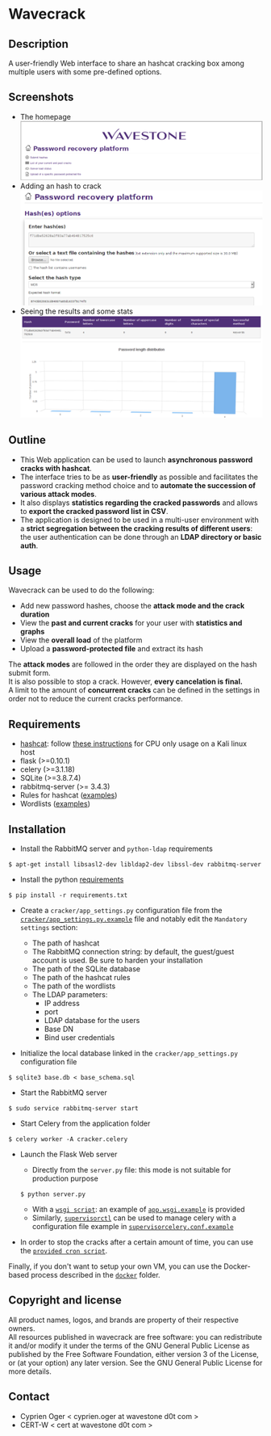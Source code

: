 Wavecrack
=========

Description
-----------
A user-friendly Web interface to share an hashcat cracking box among multiple users with some pre-defined options.  
  
Screenshots
-----------
* The homepage ![The homepage](screenshots/1_homepage.png?raw=true)  
* Adding an hash to crack ![Adding an hash to crack](screenshots/2_adding_an_hash.png?raw=true)  
* Seeing the results and some stats ![Seeing the results and some stats](screenshots/3_seeing_results_and_stats.png?raw=true)  
  
  
Outline
-------
* This Web application can be used to launch **asynchronous password cracks with hashcat**.  
* The interface tries to be as **user-friendly** as possible and facilitates the password cracking method choice and to **automate the succession of various attack modes**.  
* It also displays **statistics regarding the cracked passwords** and allows to **export the cracked password list in CSV**.  
* The application is designed to be used in a multi-user environment with a **strict segregation between the cracking results of different users**: the user authentication can be done through an **LDAP directory or basic auth**.  
  
  
Usage
-----
Wavecrack can be used to do the following:
* Add new password hashes, choose the **attack mode and the crack duration**
* View the **past and current cracks** for your user with **statistics and graphs**
* View the **overall load** of the platform
* Upload a **password-protected file** and extract its hash

The **attack modes** are followed in the order they are displayed on the hash submit form.  
It is also possible to stop a crack. However, **every cancelation is final.**  
A limit to the amount of **concurrent cracks** can be defined in the settings in order not to reduce the current cracks performance.  
  
  
Requirements
------------
* [hashcat](https://hashcat.net/hashcat/): follow [these instructions](https://bugs.kali.org/view.php?id=3432#c6062) for CPU only usage on a Kali linux host 
* flask (>=0.10.1)
* celery (>=3.1.18)
* SQLite (>=3.8.7.4)
* rabbitmq-server (>= 3.4.3)
* Rules for hashcat ([examples](https://hashcat.net/wiki/doku.php?id=rule_based_attack))
* Wordlists ([examples](https://hashcat.net/forum/thread-1236.html))

Installation
------------
* Install the RabbitMQ server and `python-ldap` requirements
```
$ apt-get install libsasl2-dev libldap2-dev libssl-dev rabbitmq-server
```
  
* Install the python [requirements](setup_resources/requirements.txt)
```
$ pip install -r requirements.txt
```
  
* Create a `cracker/app_settings.py` configuration file from the [`cracker/app_settings.py.example`](cracker/app_settings.py.example) file and notably edit the `Mandatory settings` section:
    * The path of hashcat
    * The RabbitMQ connection string: by default, the guest/guest account is used. Be sure to harden your installation
    * The path of the SQLite database
    * The path of the hashcat rules
    * The path of the wordlists 
    * The LDAP parameters:
        * IP address
        * port
        * LDAP database for the users
        * Base DN
        * Bind user credentials  
  
* Initialize the local database linked in the `cracker/app_settings.py` configuration file
```
$ sqlite3 base.db < base_schema.sql
```
  
* Start the RabbitMQ server
```
$ sudo service rabbitmq-server start
```
  
* Start Celery from the application folder
```
$ celery worker -A cracker.celery
```
  
* Launch the Flask Web server
    * Directly from the `server.py` file: this mode is not suitable for production purpose
    ```
    $ python server.py
    ```
    * With a [`wsgi script`](http://flask.pocoo.org/docs/0.10/deploying/mod_wsgi/): an example of [`app.wsgi.example`](setup_resources/app.wsgi.example) is provided
    * Similarly, [`supervisorctl`](http://supervisord.org/) can be used to manage celery with a configuration file example in [`supervisorcelery.conf.example`](setup_resources/supervisorcelery.conf.example)  
  
* In order to stop the cracks after a certain amount of time, you can use the [`provided cron script`](setup_resources/cronscript.py).
  
Finally, if you don't want to setup your own VM, you can use the Docker-based process described in the [`docker`](Docker/) folder.  
  
  
Copyright and license
---------------------
All product names, logos, and brands are property of their respective owners.  
All resources published in wavecrack are free software: you can redistribute it and/or modify it under the terms of the GNU General Public License as published by the Free Software Foundation, either version 3 of the License, or (at your option) any later version.
See the GNU General Public License for more details.
  
  
Contact
-------
* Cyprien Oger < cyprien.oger at wavestone d0t com >
* CERT-W < cert at wavestone d0t com >
